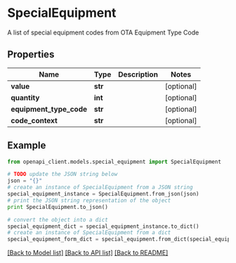 # SpecialEquipment

A list of special equipment codes from OTA Equipment Type Code

## Properties
Name | Type | Description | Notes
------------ | ------------- | ------------- | -------------
**value** | **str** |  | [optional] 
**quantity** | **int** |  | [optional] 
**equipment_type_code** | **str** |  | [optional] 
**code_context** | **str** |  | [optional] 

## Example

```python
from openapi_client.models.special_equipment import SpecialEquipment

# TODO update the JSON string below
json = "{}"
# create an instance of SpecialEquipment from a JSON string
special_equipment_instance = SpecialEquipment.from_json(json)
# print the JSON string representation of the object
print SpecialEquipment.to_json()

# convert the object into a dict
special_equipment_dict = special_equipment_instance.to_dict()
# create an instance of SpecialEquipment from a dict
special_equipment_form_dict = special_equipment.from_dict(special_equipment_dict)
```
[[Back to Model list]](../README.md#documentation-for-models) [[Back to API list]](../README.md#documentation-for-api-endpoints) [[Back to README]](../README.md)


